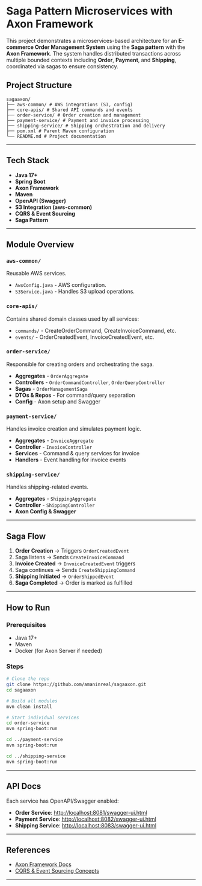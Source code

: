 # Saga Pattern Microservices with Axon Framework

This project demonstrates a microservices-based architecture for an **E-commerce Order Management System** using the **Saga pattern** with the **Axon Framework**. The system handles distributed transactions across multiple bounded contexts including **Order**, **Payment**, and **Shipping**, coordinated via sagas to ensure consistency.

## Project Structure
```
sagaaxon/
├── aws-common/ # AWS integrations (S3, config)
├── core-apis/ # Shared API commands and events
├── order-service/ # Order creation and management
├── payment-service/ # Payment and invoice processing
├── shipping-service/ # Shipping orchestration and delivery
├── pom.xml # Parent Maven configuration
└── README.md # Project documentation

```
---

## Tech Stack

- **Java 17+**
- **Spring Boot**
- **Axon Framework**
- **Maven**
- **OpenAPI (Swagger)**
- **S3 Integration (aws-common)**
- **CQRS & Event Sourcing**
- **Saga Pattern**

---

## Module Overview

### `aws-common/`
Reusable AWS services.
- `AwsConfig.java` - AWS configuration.
- `S3Service.java` - Handles S3 upload operations.

### `core-apis/`
Contains shared domain classes used by all services:
- `commands/` - CreateOrderCommand, CreateInvoiceCommand, etc.
- `events/` - OrderCreatedEvent, InvoiceCreatedEvent, etc.

### `order-service/`
Responsible for creating orders and orchestrating the saga.
- **Aggregates** - `OrderAggregate`
- **Controllers** - `OrderCommandController`, `OrderQueryController`
- **Sagas** - `OrderManagementSaga`
- **DTOs & Repos** - For command/query separation
- **Config** - Axon setup and Swagger

### `payment-service/`
Handles invoice creation and simulates payment logic.
- **Aggregates** - `InvoiceAggregate`
- **Controller** - `InvoiceController`
- **Services** - Command & query services for invoice
- **Handlers** - Event handling for invoice events

### `shipping-service/`
Handles shipping-related events.
- **Aggregates** - `ShippingAggregate`
- **Controller** - `ShippingController`
- **Axon Config & Swagger**

---

## Saga Flow

1. **Order Creation** → Triggers `OrderCreatedEvent`
2. Saga listens → Sends `CreateInvoiceCommand`
3. **Invoice Created** → `InvoiceCreatedEvent` triggers
4. Saga continues → Sends `CreateShippingCommand`
5. **Shipping Initiated** → `OrderShippedEvent`
6. **Saga Completed** → Order is marked as fulfilled

---

## How to Run

### Prerequisites
- Java 17+
- Maven
- Docker (for Axon Server if needed)

### Steps

```bash
# Clone the repo
git clone https://github.com/amaninreal/sagaaxon.git
cd sagaaxon

# Build all modules
mvn clean install

# Start individual services
cd order-service
mvn spring-boot:run

cd ../payment-service
mvn spring-boot:run

cd ../shipping-service
mvn spring-boot:run

```
---

## API Docs

Each service has OpenAPI/Swagger enabled:

- **Order Service**: [http://localhost:8081/swagger-ui.html](http://localhost:8081/swagger-ui.html)
- **Payment Service**: [http://localhost:8082/swagger-ui.html](http://localhost:8082/swagger-ui.html)
- **Shipping Service**: [http://localhost:8083/swagger-ui.html](http://localhost:8083/swagger-ui.html)

---

## References

- [Axon Framework Docs](https://docs.axoniq.io)
- [CQRS & Event Sourcing Concepts](https://martinfowler.com/bliki/CQRS.html)

---